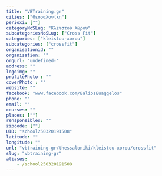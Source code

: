 ```yaml
---
title: "VBTraining.gr"
cities: ["Θεσσαλονίκη"]
perioxi: [""]
categoryNoSLug: "Κλειστού Χώρου"
subcategoriesNoSLug: ["Cross Fit"]
categories: ["kleistou-xorou"]
subcategories: ["crossfit"]
organisationid: ""
organisation: ""
orgurl: "undefined-"
address: ""
logoimg: ""
profilePhoto : ""
coverPhoto : ""
website: ""
facebook: "www.facebook.com/BaliosEuaggelos"
phone: ""
email: ""
courses: ""
places: [""]
rensponsibles: ""
zipcode: [""]
UID: "school250320191508"
latitude: ""
longitude: ""
url: "vbtraining-gr/thessaloniki/kleistou-xorou/crossfit"
slug: "vbtraining-gr"
aliases:
    - /school250320191508
---
```





